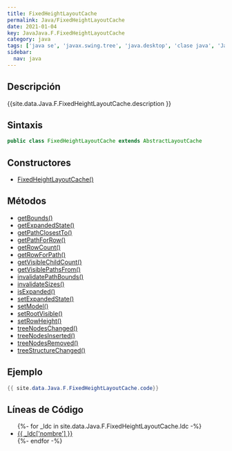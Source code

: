 ```yaml
---
title: FixedHeightLayoutCache
permalink: Java/FixedHeightLayoutCache
date: 2021-01-04
key: JavaJava.F.FixedHeightLayoutCache
category: java
tags: ['java se', 'javax.swing.tree', 'java.desktop', 'clase java', 'Java 1.0']
sidebar: 
  nav: java
---
```


## Descripción
{{site.data.Java.F.FixedHeightLayoutCache.description }}

## Sintaxis
~~~java
public class FixedHeightLayoutCache extends AbstractLayoutCache
~~~

## Constructores
* [FixedHeightLayoutCache()](/Java/FixedHeightLayoutCache/FixedHeightLayoutCache/)

## Métodos
* [getBounds()](/Java/FixedHeightLayoutCache/getBounds)
* [getExpandedState()](/Java/FixedHeightLayoutCache/getExpandedState)
* [getPathClosestTo()](/Java/FixedHeightLayoutCache/getPathClosestTo)
* [getPathForRow()](/Java/FixedHeightLayoutCache/getPathForRow)
* [getRowCount()](/Java/FixedHeightLayoutCache/getRowCount)
* [getRowForPath()](/Java/FixedHeightLayoutCache/getRowForPath)
* [getVisibleChildCount()](/Java/FixedHeightLayoutCache/getVisibleChildCount)
* [getVisiblePathsFrom()](/Java/FixedHeightLayoutCache/getVisiblePathsFrom)
* [invalidatePathBounds()](/Java/FixedHeightLayoutCache/invalidatePathBounds)
* [invalidateSizes()](/Java/FixedHeightLayoutCache/invalidateSizes)
* [isExpanded()](/Java/FixedHeightLayoutCache/isExpanded)
* [setExpandedState()](/Java/FixedHeightLayoutCache/setExpandedState)
* [setModel()](/Java/FixedHeightLayoutCache/setModel)
* [setRootVisible()](/Java/FixedHeightLayoutCache/setRootVisible)
* [setRowHeight()](/Java/FixedHeightLayoutCache/setRowHeight)
* [treeNodesChanged()](/Java/FixedHeightLayoutCache/treeNodesChanged)
* [treeNodesInserted()](/Java/FixedHeightLayoutCache/treeNodesInserted)
* [treeNodesRemoved()](/Java/FixedHeightLayoutCache/treeNodesRemoved)
* [treeStructureChanged()](/Java/FixedHeightLayoutCache/treeStructureChanged)

## Ejemplo
~~~java
{{ site.data.Java.F.FixedHeightLayoutCache.code}}
~~~

## Líneas de Código
<ul>
{%- for _ldc in site.data.Java.F.FixedHeightLayoutCache.ldc -%}
   <li>
       <a href="{{_ldc['url'] }}">{{ _ldc['nombre'] }}</a>
   </li>
{%- endfor -%}
</ul>
